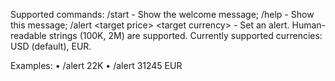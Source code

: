 Supported commands:
/start \- Show the welcome message;
/help \- Show this message;
/alert \<target price\> \<target currency\> \- Set an alert\.
Human\-readable strings \(100K, 2M\) are supported\.
Currently supported currencies: USD \(default\), EUR\.

Examples:
• /alert 22K
• /alert 31245 EUR
